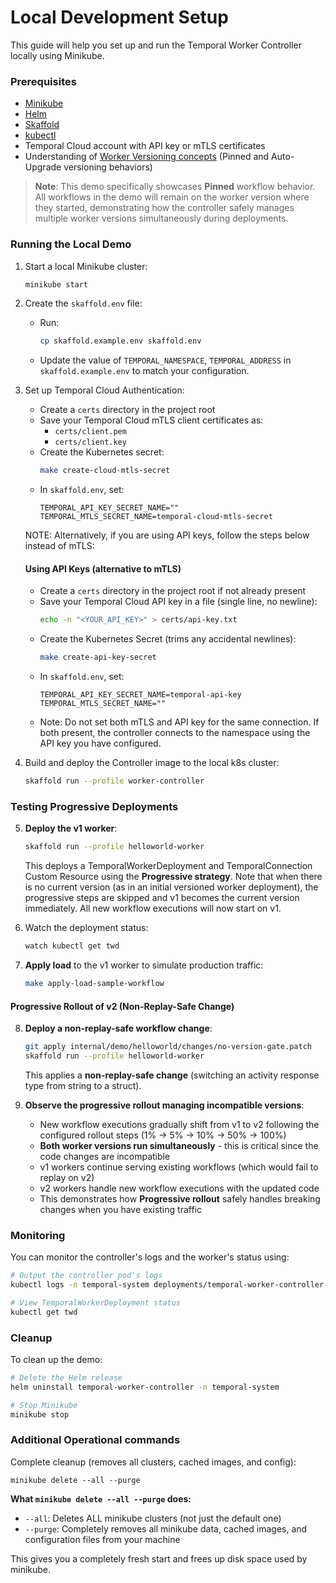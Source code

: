 # Local Development Setup

This guide will help you set up and run the Temporal Worker Controller locally using Minikube.

### Prerequisites

- [Minikube](https://minikube.sigs.k8s.io/docs/start/)
- [Helm](https://helm.sh/docs/intro/install/)
- [Skaffold](https://skaffold.dev/docs/install/)
- [kubectl](https://kubernetes.io/docs/tasks/tools/install-kubectl/)
- Temporal Cloud account with API key or mTLS certificates
- Understanding of [Worker Versioning concepts](https://docs.temporal.io/production-deployment/worker-deployments/worker-versioning) (Pinned and Auto-Upgrade versioning behaviors)

> **Note**: This demo specifically showcases **Pinned** workflow behavior. All workflows in the demo will remain on the worker version where they started, demonstrating how the controller safely manages multiple worker versions simultaneously during deployments.

### Running the Local Demo

1. Start a local Minikube cluster:
   ```bash
   minikube start
   ```

2. Create the `skaffold.env` file:
   - Run:
     ```bash
     cp skaffold.example.env skaffold.env
     ```

   - Update the value of `TEMPORAL_NAMESPACE`, `TEMPORAL_ADDRESS`  in `skaffold.example.env` to match your configuration.

2. Set up Temporal Cloud Authentication:
   - Create a `certs` directory in the project root
   - Save your Temporal Cloud mTLS client certificates as:
     - `certs/client.pem`
     - `certs/client.key`
   - Create the Kubernetes secret:
     ```bash
     make create-cloud-mtls-secret
     ```
   - In `skaffold.env`, set:
     ```env
     TEMPORAL_API_KEY_SECRET_NAME=""
     TEMPORAL_MTLS_SECRET_NAME=temporal-cloud-mtls-secret
     ```

   NOTE: Alternatively, if you are using API keys, follow the steps below instead of mTLS:

   #### Using API Keys (alternative to mTLS)
   - Create a `certs` directory in the project root if not already present
   - Save your Temporal Cloud API key in a file (single line, no newline):
     ```bash
     echo -n "<YOUR_API_KEY>" > certs/api-key.txt
     ```
   - Create the Kubernetes Secret (trims any accidental newlines):
     ```bash
     make create-api-key-secret
     ```
   - In `skaffold.env`, set:
     ```env
     TEMPORAL_API_KEY_SECRET_NAME=temporal-api-key
     TEMPORAL_MTLS_SECRET_NAME=""
     ```
   - Note: Do not set both mTLS and API key for the same connection. If both present, the controller 
   connects to the namespace using the API key you have configured.

4. Build and deploy the Controller image to the local k8s cluster:
   ```bash
   skaffold run --profile worker-controller
   ```

### Testing Progressive Deployments

5. **Deploy the v1 worker**:
   ```bash
   skaffold run --profile helloworld-worker
   ```
   This deploys a TemporalWorkerDeployment and TemporalConnection Custom Resource using the **Progressive strategy**. Note that when there is no current version (as in an initial versioned worker deployment), the progressive steps are skipped and v1 becomes the current version immediately. All new workflow executions will now start on v1.
   
6. Watch the deployment status:
   ```bash
   watch kubectl get twd
   ```

7. **Apply load** to the v1 worker to simulate production traffic:
    ```bash
    make apply-load-sample-workflow
    ```

#### **Progressive Rollout of v2** (Non-Replay-Safe Change)

8. **Deploy a non-replay-safe workflow change**:
   ```bash
   git apply internal/demo/helloworld/changes/no-version-gate.patch
   skaffold run --profile helloworld-worker
   ```
   This applies a **non-replay-safe change** (switching an activity response type from string to a struct).

9. **Observe the progressive rollout managing incompatible versions**:
   - New workflow executions gradually shift from v1 to v2 following the configured rollout steps (1% → 5% → 10% → 50% → 100%)
   - **Both worker versions run simultaneously** - this is critical since the code changes are incompatible
   - v1 workers continue serving existing workflows (which would fail to replay on v2)
   - v2 workers handle new workflow executions with the updated code
   - This demonstrates how **Progressive rollout** safely handles breaking changes when you have existing traffic

### Monitoring 

You can monitor the controller's logs and the worker's status using:
```bash
# Output the controller pod's logs
kubectl logs -n temporal-system deployments/temporal-worker-controller-manager -f

# View TemporalWorkerDeployment status
kubectl get twd
```

### Cleanup

To clean up the demo:
```bash
# Delete the Helm release
helm uninstall temporal-worker-controller -n temporal-system

# Stop Minikube
minikube stop
```

### Additional Operational commands

Complete cleanup (removes all clusters, cached images, and config):
```
minikube delete --all --purge
```

**What `minikube delete --all --purge` does:**
- `--all`: Deletes ALL minikube clusters (not just the default one)
- `--purge`: Completely removes all minikube data, cached images, and configuration files from your machine

This gives you a completely fresh start and frees up disk space used by minikube. 
